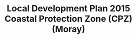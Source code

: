 ---
schema: default
title: Local Development Plan 2015 Coastal Protection Zone (CPZ) (Moray)
organization: Moray Council
notes: >-
    The Local Development Plan 2015 was superseded by the Local Development Plan 2020 on 27 July 2020.The objective of the designation is to protect and enhance the Moray coast for its landscape, nature conservation, recreation and tourism benefits. The undeveloped coastline is protected through identification of a Coastal Protection Zone (CPZ) within which only certain types of development will be acceptable.
resources:
  - name: Local Development Plan 2015 Coastal Protection Zone (CPZ) (Moray) FEATURE LAYER
  - url: >-
      
  - format: FEATURE LAYER
license: 
category:

  - Planning
  - Environment
  - Open Data
maintainer: Moray Council
maintainer_email: someone@example.com
---